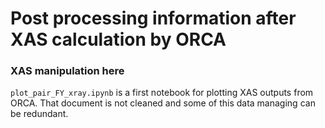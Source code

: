 # Post processing information after XAS calculation by ORCA
### XAS manipulation here
 `plot_pair_FY_xray.ipynb` is a first notebook for plotting XAS outputs from ORCA.
 That document is not cleaned and some of this data managing can be redundant.


